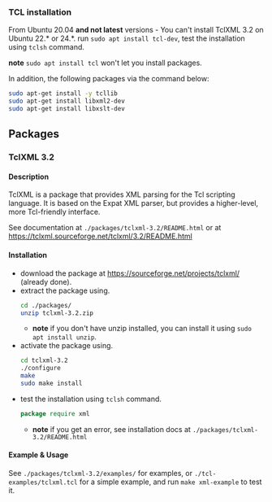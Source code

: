### TCL installation
From Ubuntu 20.04 **and not latest** versions - You can't install TclXML 3.2 on Ubuntu 22.* or 24.*.
run `sudo apt install tcl-dev`, test the installation using `tclsh` command.

**note** `sudo apt install tcl` won't let you install packages. 

In addition, the following packages via the command below:
```bash
sudo apt-get install -y tcllib
sudo apt-get install libxml2-dev
sudo apt-get install libxslt-dev
```

## Packages
### TclXML 3.2
#### Description
TclXML is a package that provides XML parsing for the Tcl scripting language. It is based on the Expat XML parser, but provides a higher-level, more Tcl-friendly interface.

See documentation at `./packages/tclxml-3.2/README.html` or at https://tclxml.sourceforge.net/tclxml/3.2/README.html
#### Installation
  - download the package at https://sourceforge.net/projects/tclxml/ (already done).
  - extract the package using.
    ```bash 
    cd ./packages/
    unzip tclxml-3.2.zip
    ``` 
    - **note** if you don't have unzip installed, you can install it using `sudo apt install unzip`.
  - activate the package using.
    ```bash
    cd tclxml-3.2
    ./configure
    make
    sudo make install
    ```
  - test the installation using `tclsh` command.
    ```tcl
    package require xml
    ```
    - **note** if you get an error, see installation docs at `./packages/tclxml-3.2/README.html`

#### Example & Usage
See `./packages/tclxml-3.2/examples/` for examples,
or `./tcl-examples/tclxml.tcl` for a simple example, and run `make xml-example` to test it.
